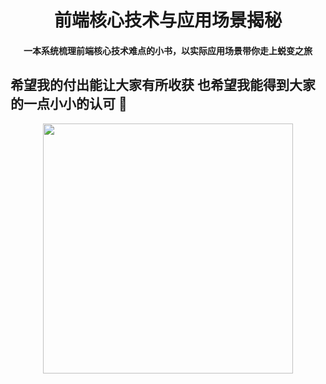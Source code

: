 <h1 align="center">前端核心技术与应用场景揭秘</h1>
<h4 align="center">一本系统梳理前端核心技术难点的小书，以实际应用场景带你走上蜕变之旅</h4>

## 希望我的付出能让大家有所收获 也希望我能得到大家的一点小小的认可 :tea:

<p align="center">
  <img src='https://user-gold-cdn.xitu.io/2018/12/25/167e354c41bbe3ef?w=750&h=1334&f=jpeg&s=110064' width='400' />
</p>
<img :src="http://pot1f5p5j.bkt.clouddn.com/wxpay.png" style="height:200px;margin-top:30px;margin-right:80px">
<img :src="http://pot1f5p5j.bkt.clouddn.com/alipay.jpg" style="height:200px;margin-top:30px;">
